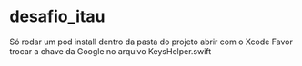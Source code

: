# desafio_itau

Só rodar um pod install dentro da pasta do projeto abrir com o Xcode
Favor trocar a chave da Google no arquivo KeysHelper.swift

